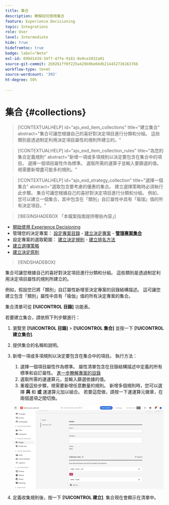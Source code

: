 ```yaml
---
title: 集合
description: 瞭解如何使用集合
feature: Experience Decisioning
topic: Integrations
role: User
level: Intermediate
hide: true
hidefromtoc: true
badge: label="Beta"
exl-id: 099d1439-34f7-47fe-9181-0e9ce2032a01
source-git-commit: 2b9261ff0f225a429b9be04db214452736163766
workflow-type: tm+mt
source-wordcount: '393'
ht-degree: 50%

---
```


# 集合 {#collections}

>[!CONTEXTUALHELP]
>id="ajo_exd_item_collections"
>title="建立集合"
>abstract="集合可讓您根據自己的喜好對決定項目進行分類和分組。 這些類別是透過制定利用決定項目屬性的規則所建立的。"

>[!CONTEXTUALHELP]
>id="ajo_exd_item_collection_rules"
>title="為您的集合定義規則"
>abstract="新增一項或多項規則以決定要包含在集合中的項目。 選擇一個項目屬性作為標準。 選取所需的運算子並輸入要篩選的值。 視需要新增盡可能多的規則。"

>[!CONTEXTUALHELP]
>id="ajo_exd_strategy_collection"
>title="選擇一個集合"
>abstract="選取包含要考慮的優惠的集合。 建立選擇策略時必須執行此步驟。 集合可讓您根據自己的喜好對決定項目進行分類和分組。 例如，您可以建立一個集合，其中包含在「類別」自訂屬性中具有「瑜珈」值的所有決定項目。"

>[!BEGINSHADEBOX 「本檔案指南提供哪些內容」]

* [開始使用 Experience Decisioning](gs-experience-decisioning.md)
* 管理您的決定專案： [設定專案目錄](catalogs.md) - [建立決定專案](items.md) - **[管理專案集合](collections.md)**
* 設定專案的選取範圍： [建立決定規則](rules.md) - [建立排名方法](ranking.md)
* [建立選擇策略](selection-strategies.md)
* [建立決定原則](create-decision.md)

>[!ENDSHADEBOX]

集合可讓您根據自己的喜好對決定項目進行分類和分組。 這些類別是透過制定利用決定項目屬性的規則所建立的。

例如，假設您已將「類別」自訂屬性新增至決定專案的目錄結構描述。 這可讓您建立包含「類別」屬性中具有「瑜伽」值的所有決定專案的集合。

集合清單可從 **[!UICONTROL 目錄]** 功能表。

若要建立集合，請依照下列步驟進行：

1. 瀏覽至 **[!UICONTROL 目錄]** > **[!UICONTROL 集合]** 並按一下 **[!UICONTROL 建立集合]**.
1. 提供集合的名稱和說明。
1. 新增一項或多項規則以決定要包含在集合中的項目。 執行方法：

   1. 選擇一個項目屬性作為標準。 屬性清單包含在目錄結構描述中定義的所有標準和自訂屬性。 [進一步瞭解專案的目錄](catalogs.md)
   1. 選取所需的運運算元，並輸入篩選依據的值。
   1. 重複這些步驟，視需要新增任意數量的規則。 新增多個規則時，您可以選擇 **與** 和 **或** 運運算元加以組合。 若要這麼做，請按一下運運算元徽章，在兩個選項之間切換。

   ![](assets/collection-create.png)

1. 定義收集規則後，按一下 **[!UICONTROL 建立]**. 集合現在會顯示在清單中。
